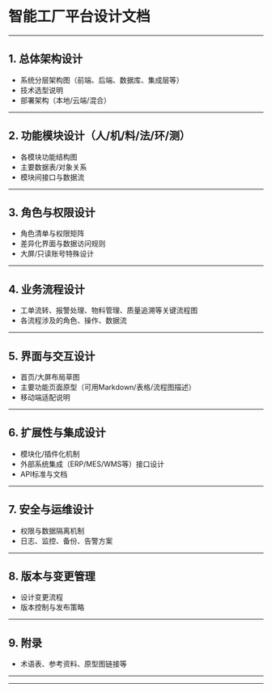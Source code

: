 # 智能工厂平台设计文档

---

## 1. 总体架构设计
- 系统分层架构图（前端、后端、数据库、集成层等）
- 技术选型说明
- 部署架构（本地/云端/混合）

---

## 2. 功能模块设计（人/机/料/法/环/测）
- 各模块功能结构图
- 主要数据表/对象关系
- 模块间接口与数据流

---

## 3. 角色与权限设计
- 角色清单与权限矩阵
- 差异化界面与数据访问规则
- 大屏/只读账号特殊设计

---

## 4. 业务流程设计
- 工单流转、报警处理、物料管理、质量追溯等关键流程图
- 各流程涉及的角色、操作、数据流

---

## 5. 界面与交互设计
- 首页/大屏布局草图
- 主要功能页面原型（可用Markdown/表格/流程图描述）
- 移动端适配说明

---

## 6. 扩展性与集成设计
- 模块化/插件化机制
- 外部系统集成（ERP/MES/WMS等）接口设计
- API标准与文档

---

## 7. 安全与运维设计
- 权限与数据隔离机制
- 日志、监控、备份、告警方案

---

## 8. 版本与变更管理
- 设计变更流程
- 版本控制与发布策略

---

## 9. 附录
- 术语表、参考资料、原型图链接等

---

<!-- 以上为标准化结构，后续可在各章节下细化具体内容 -->

--- 